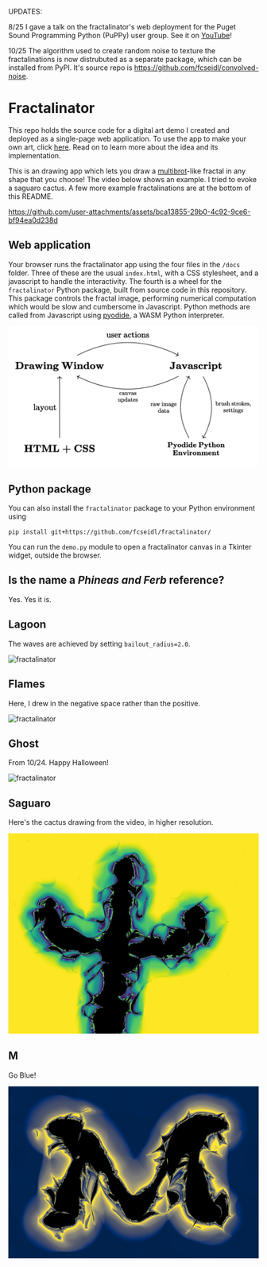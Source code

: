UPDATES:

8/25 I gave a talk on the fractalinator's web deployment for the Puget Sound Programming Python (PuPPy) user group. See it on [YouTube](https://www.youtube.com/watch?v=DaZUcxD6iJc)!

10/25 The algorithm used to create random noise to texture the fractalinations is now distrubuted as a separate package, which can be installed from PyPI. It's source repo is https://github.com/fcseidl/convolved-noise.

# Fractalinator

This repo holds the source code for a digital art demo I created and deployed as a single-page web application. To use the app to make your own art, click [here](https://fcseidl.github.io/fractalinator/). Read on to learn more about the idea and its implementation.

This is an drawing app which lets you draw a [multibrot](https://en.wikipedia.org/wiki/Multibrot_set)-like fractal in any shape that you choose! The video below shows an example. I tried to evoke a saguaro cactus. A few more example fractalinations are at the bottom of this README.


https://github.com/user-attachments/assets/bca13855-29b0-4c92-9ce6-bf94ea0d238d




## Web application
Your browser runs the fractalinator app using the four files in the ```/docs``` folder. Three of these are the usual `index.html`, with a CSS stylesheet, and a javascript to handle the interactivity. The fourth is a wheel for the ```fractalinator``` Python package, built from source code in this repository. This package controls the fractal image, performing numerical computation which would be slow and cumbersome in Javascript. Python methods are called from Javascript using [pyodide](https://pyodide.org/en/stable/index.html), a WASM Python interpreter.

![fractalinator](gallery/designdiagram.png)


## Python package
You can also install the `fractalinator` package to your Python environment using 
```
pip install git+https://github.com/fcseidl/fractalinator/
```
You can run the `demo.py` module to open a fractalinator canvas in a Tkinter widget, outside the browser.

## Is the name a *Phineas and Ferb* reference?
Yes. Yes it is.

## Lagoon
The waves are achieved by setting ```bailout_radius=2.0```.

![fractalinator](gallery/lagoon.png)

## Flames
Here, I drew in the negative space rather than the positive.

![fractalinator](gallery/flames.png)

## Ghost
From 10/24. Happy Halloween!

![fractalinator](gallery/ghost.png)

## Saguaro
Here's the cactus drawing from the video, in higher resolution.

![fractalinator](gallery/cactus.png)

## M
Go Blue!

![fractalinator](gallery/cividisM.png)
